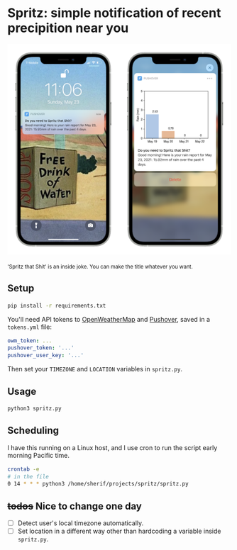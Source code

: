 # Spritz: simple notification of recent precipition near you

![Spritz screenshots](screenshots.png)

<small>'Spritz that Shit' is an inside joke. You can make the title whatever you want.</small>

## Setup

```bash
pip install -r requirements.txt
```

You'll need API tokens to [OpenWeatherMap][] and [Pushover][], saved in a `tokens.yml` file:

[OpenWeatherMap]: https://openweathermap.org/price "OpenWeatherMap Pricing page."
[Pushover]: https://pushover.net "Pushover service for notifications."

```yaml
owm_token: ...
pushover_token: '...'
pushover_user_key: '...'
```

Then set your `TIMEZONE` and `LOCATION` variables in `spritz.py`.

## Usage

```bash
python3 spritz.py
```

## Scheduling

I have this running on a Linux host, and I use cron to run the script early morning Pacific time.

```bash
crontab -e
# in the file
0 14 * * * python3 /home/sherif/projects/spritz/spritz.py
```


## ~~todos~~ Nice to change one day

- [ ] Detect user's local timezone automatically.
- [ ] Set location in a different way other than hardcoding a variable inside `spritz.py`.

